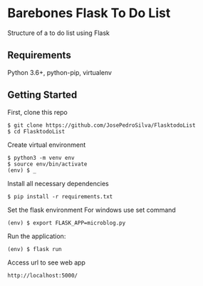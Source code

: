 # Barebones Flask To Do List

Structure of a to do list using Flask 
## Requirements
Python 3.6+, python-pip, virtualenv
## Getting Started

First, clone this repo

```
$ git clone https://github.com/JosePedroSilva/FlasktodoList 
$ cd FlasktodoList
```

Create virtual environment 

```
$ python3 -m venv env
$ source env/bin/activate
(env) $ _
```

Install all necessary dependencies

```
$ pip install -r requirements.txt
```
Set the flask environment
For windows use set command
```
(env) $ export FLASK_APP=microblog.py
```
Run the application:
```
(env) $ flask run
```
Access url to see web app
```
http://localhost:5000/
```